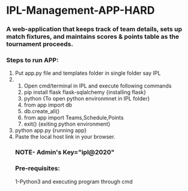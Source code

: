 # IPL-Management-APP-HARD
<h3>A web-application that keeps track of team details, sets up match fixtures, and maintains scores & points table as the tournament proceeds.</h3>

<h3>Steps to run APP:</h3>
<ol>
  <li>Put app.py file and templates folder in single folder say IPL</li>
  <li>
    <ol>
      <li>Open cmd/terminal in IPL and execute following commands</li>
      <li>pip install flask flask-sqlalchemy  {installing flask}</li>
      <li>python {To open python environmnet in IPL folder}</li>
      <li>from app import db</li>
      <li>db.create_all()</li>
      <li>from app import Teams,Schedule,Points</li>
      <li>exit()  {exiting python environment}</li>
    </ol>
  </li>
  <li>python app.py  {running app}
  <li>Paste the local host link in your browser.</li>
<h3>NOTE- Admin's Key="ipl@2020"</h3>

<h3>Pre-requisites:</h3>
1-Python3 and executing program through cmd
